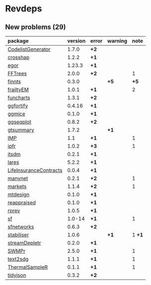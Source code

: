 # Revdeps

## New problems (29)

|package                |version |error  |warning |note     |
|:----------------------|:-------|:------|:-------|:--------|
|[CodelistGenerator](problems.md#codelistgenerator)|1.7.0   |__+2__ |        |         |
|[crosshap](problems.md#crosshap)|1.2.2   |__+1__ |        |         |
|[egor](problems.md#egor)|1.23.3  |__+1__ |        |         |
|[FFTrees](problems.md#fftrees)|2.0.0   |__+2__ |        |1        |
|[finnts](problems.md#finnts)|0.3.0   |       |__+5__  |__+5__   |
|[frailtyEM](problems.md#frailtyem)|1.0.1   |__+1__ |        |2        |
|[funcharts](problems.md#funcharts)|1.3.1   |__+2__ |        |         |
|[ggfortify](problems.md#ggfortify)|0.4.16  |__+1__ |        |         |
|[ggmice](problems.md#ggmice)|0.1.0   |__+1__ |        |         |
|[ggseqplot](problems.md#ggseqplot)|0.8.2   |__+2__ |        |         |
|[gtsummary](problems.md#gtsummary)|1.7.2   |       |__+1__  |         |
|[IMP](problems.md#imp) |1.1     |__+1__ |        |1        |
|[ipfr](problems.md#ipfr)|1.0.2   |__+3__ |        |1        |
|[itsdm](problems.md#itsdm)|0.2.1   |__+1__ |        |         |
|[lares](problems.md#lares)|5.2.2   |__+1__ |        |         |
|[LifeInsuranceContracts](problems.md#lifeinsurancecontracts)|0.0.4   |__+1__ |        |         |
|[manynet](problems.md#manynet)|0.2.1   |__+2__ |        |1        |
|[markets](problems.md#markets)|1.1.4   |__+2__ |        |1        |
|[mtdesign](problems.md#mtdesign)|0.1.0   |__+1__ |        |         |
|[reappraised](problems.md#reappraised)|0.1.0   |__+1__ |        |         |
|[rprev](problems.md#rprev)|1.0.5   |__+1__ |        |         |
|[sf](problems.md#sf)   |1.0-14  |__+1__ |        |1        |
|[sfnetworks](problems.md#sfnetworks)|0.6.3   |__+2__ |        |         |
|[stabiliser](problems.md#stabiliser)|1.0.6   |       |__+1__  |1 __+1__ |
|[streamDepletr](problems.md#streamdepletr)|0.2.0   |__+1__ |        |         |
|[SWMPr](problems.md#swmpr)|2.5.0   |__+1__ |        |1        |
|[text2sdg](problems.md#text2sdg)|1.1.1   |__+1__ |        |1        |
|[ThermalSampleR](problems.md#thermalsampler)|0.1.1   |__+1__ |        |1        |
|[tidyjson](problems.md#tidyjson)|0.3.2   |__+2__ |        |         |


